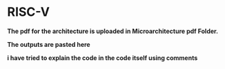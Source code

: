 # RISC-V

**The pdf for the architecture is uploaded in Microarchitecture pdf Folder.**

**The outputs are pasted here**

**i have tried to explain the code in the code itself using comments**




